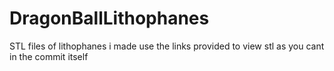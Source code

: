 # DragonBallLithophanes

STL files of lithophanes i made use the links provided to view stl as you cant in the commit itself
